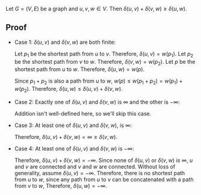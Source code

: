Let $G = (V, E)$ be a graph and $u, v, w \in V$.
Then $\delta(u, v) + \delta(v, w) \ge \delta(u, w)$.

## Proof

* Case 1: $\delta(u, v)$ and $\delta(v, w)$ are both finite:

    Let $p_1$ be the shortest path from $u$ to $v$. Therefore, $\delta(u, v) = w(p_1)$.
    Let $p_2$ be the shortest path from $v$ to $w$. Therefore, $\delta(v, w) = w(p_2)$.
    Let $p$ be the shortest path from $u$ to $w$. Therefore, $\delta(u, w) = w(p)$.

    Since $p_1 + p_2$ is also a path from $u$ to $w$, $w(p) \le w(p_1 + p_2) = w(p_1) + w(p_2)$.
    Therefore, $\delta(u, w) \le \delta(u, v) + \delta(v, w)$.

* Case 2: Exactly one of $\delta(u, v)$ and $\delta(v, w)$ is $\infty$ and the other is $-\infty$:

    Addition isn't well-defined here, so we'll skip this case.

* Case 3: At least one of $\delta(u, v)$ and $\delta(v, w)$, is $\infty$:

    Therefore, $\delta(u, v) + \delta(v, w) = \infty \ge \delta(v, w)$.

* Case 4: At least one of $\delta(u, v)$ and $\delta(v, w)$ is $-\infty$:

    Therefore, $\delta(u, v) + \delta(v, w) = -\infty$.
    Since none of $\delta(u, v)$ or $\delta(v, w)$ is $\infty$,
    $u$ and $v$ are connected and $v$ and $w$ are connected.
    Without loss of generality, assume $\delta(u, v) = -\infty$.
    Therefore, there is no shortest path from $u$ to $w$,
    since any path from $u$ to $v$ can be concatenated with a path from $v$ to $w$,
    Therefore, $\delta(u, w) = -\infty$.
